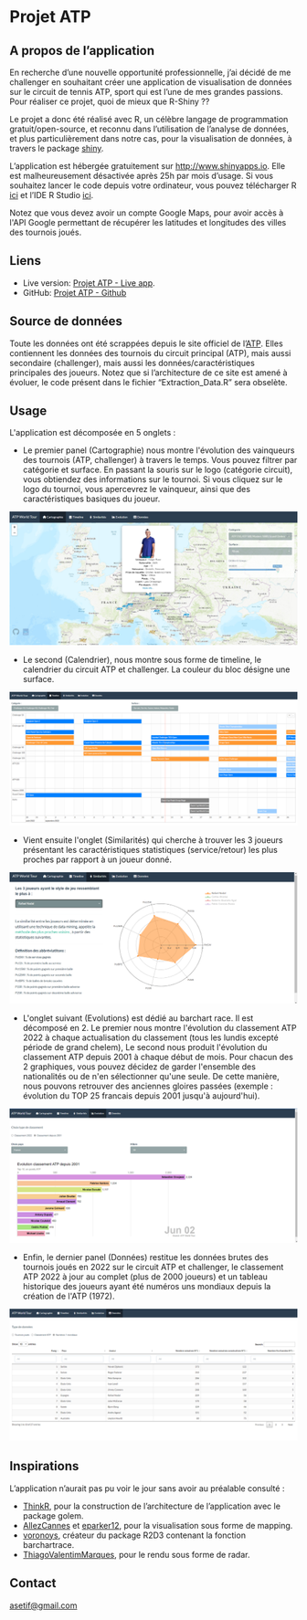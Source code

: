 # Projet ATP

## A propos de l’application

En recherche d’une nouvelle opportunité professionnelle, j’ai décidé de
me challenger en souhaitant créer une application de visualisation de
données sur le circuit de tennis ATP, sport qui est l’une de mes grandes
passions. Pour réaliser ce projet, quoi de mieux que R-Shiny ??

Le projet a donc été réalisé avec R, un célèbre langage de programmation
gratuit/open-source, et reconnu dans l’utilisation de l’analyse de
données, et plus particulièrement dans notre cas, pour la visualisation
de données, à travers le package [shiny](https://shiny.rstudio.com/).

L’application est hébergée gratuitement sur <http://www.shinyapps.io>.
Elle est malheureusement désactivée après 25h par mois d’usage. Si vous
souhaitez lancer le code depuis votre ordinateur, vous pouvez
télécharger R [ici](https://cran.r-project.org/) et l’IDE R Studio
[ici](https://www.rstudio.com/products/rstudio/download/#download).

Notez que vous devez avoir un compte Google Maps, pour avoir accès à l'API
Google permettant de récupérer les latitudes et longitudes des villes des 
tournois joués.

## Liens

-   Live version: [Projet ATP - Live
    app](https://antoinesetif.shinyapps.io/projet_tennis/).
-   GitHub: [Projet ATP - Github](https://github.com/Twan76/Projet_ATP)

## Source de données

Toute les données ont été scrappées depuis le site officiel de
l’[ATP](atptour.com). Elles contiennent les données des tournois du
circuit principal (ATP), mais aussi secondaire (challenger), mais aussi
les données/caractéristiques principales des joueurs. Notez que si
l’architecture de ce site est amené à évoluer, le code présent dans le
fichier “Extraction_Data.R” sera obselète.

## Usage
L'application est décomposée en 5 onglets :

- Le premier panel (Cartographie) nous montre l'évolution des vainqueurs des tournois (ATP, challenger) à travers le temps. Vous pouvez filtrer par catégorie et surface. En passant la souris sur le logo (catégorie circuit), vous obtiendez des informations sur le tournoi. Si vous cliquez sur le logo du tournoi, vous apercevrez le vainqueur, ainsi que des caractéristiques basiques du joueur.

![Shiny app interface, cartographie](inst/app/www/images/cartographie.png)

- Le second (Calendrier), nous montre sous forme de timeline, le calendrier du circuit ATP et challenger. La couleur du bloc désigne une surface.

![Shiny app interface, timeline](inst/app/www/images/timeline.png)

- Vient ensuite l'onglet (Similarités) qui cherche à trouver les 3 joueurs présentant les caractéristiques statistiques (service/retour) les plus proches par rapport à un joueur donné.

![Shiny app interface, radar](inst/app/www/images/radar.png)

- L'onglet suivant (Evolutions) est dédié au barchart race. Il est décomposé en 2.
Le premier nous montre l'évolution du classement ATP 2022 à chaque actualisation du classement (tous les lundis excepté période de grand chelem), Le second nous produit l'évolution du classement ATP depuis 2001 à chaque début de mois. Pour chacun des 2 graphiques, vous pouvez décidez de garder l'ensemble des nationalités ou de n'en sélectionner qu'une seule. De cette manière, nous pouvons retrouver des anciennes gloires passées (exemple : évolution du TOP 25 francais depuis 2001 jusqu'à aujourd'hui).

![Shiny app interface, barchart race](inst/app/www/images/barchart_race.png)

- Enfin, le dernier panel (Données) restitue les données brutes des tournois joués en 2022 sur le circuit ATP et challenger, le classement ATP 2022 à jour au complet (plus de 2000 joueurs) et un tableau historique des joueurs ayant été numéros uns mondiaux depuis la création de l'ATP (1972).

![Shiny app interface, données](inst/app/www/images/tableaux.png)


## Inspirations

L’application n’aurait pas pu voir le jour sans avoir au préalable
consulté :

- [ThinkR](https://github.com/ThinkR-open/golem), pour la
construction de l’architecture de l’application avec le package golem. 
- [AllezCannes](https://github.com/AllezCannes/WorldCupSquads) et
[eparker12](https://github.com/eparker12/nCoV_tracker), pour la
visualisation sous forme de mapping. 
- [voronoys](https://github.com/voronoys/barchartraceR2D3), créateur du
package R2D3 contenant la fonction barchartrace.
- [ThiagoValentimMarques](https://github.com/ThiagoValentimMarques/The-ten-most-similar-players-Pro-Evolution-Soccer-2019),
pour le rendu sous forme de radar.

## Contact

<asetif@gmail.com>
